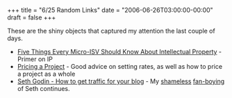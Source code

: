 +++
title = "6/25 Random Links"
date = "2006-06-26T03:00:00-00:00"
draft = false
+++

These are the shiny objects that captured my attention the last couple
of days.

-   [Five Things Every Micro-ISV Should Know About Intellectual Property](http://software.ericsink.com/articles/Intellectual_Property.html) -
    Primer on IP
-   [Pricing a Project](http://www.blueflavor.com/ed/tips_tricks/pricing_a_project.php) -
    Good advice on setting rates, as well as how to price a project as a
    whole
-   [Seth Godin - How to get traffic for your blog](http://sethgodin.typepad.com/seths_blog/2006/06/how_to_get_traf.html) -
    My [shameless](http://www.approachingnormal.com/articles/2006/04/22/why-i-want-to-have-seth-godins-babies) [fan-boying](http://www.approachingnormal.com/articles/2006/06/08/more-seth-godin)
    of Seth continues.


